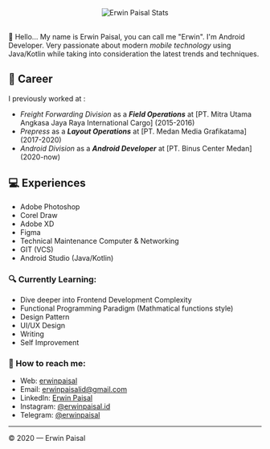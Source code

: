 <div align="center">
  <img src="https://github-readme-stats.vercel.app/api?username=erwinpaisal&show_icons=true&theme=dracula" alt="Erwin Paisal Stats">
</div>
<br>

👋 Hello... My name is Erwin Paisal, you can call me "Erwin". I'm Android Developer. Very passionate about modern *mobile technology* using Java/Kotlin while taking into consideration the latest trends and techniques.

## 💼 Career
I previously worked at : 
- *Freight Forwarding Division* as a ***Field Operations*** at [PT. Mitra Utama Angkasa Jaya Raya International Cargo] (2015-2016)
- *Prepress* as a ***Layout Operations*** at [PT. Medan Media Grafikatama] (2017-2020)
- *Android Division* as a ***Android Developer*** at [PT. Binus Center Medan] (2020-now)


## 💻 Experiences
- Adobe Photoshop
- Corel Draw
- Adobe XD
- Figma
- Technical Maintenance Computer & Networking
- GIT (VCS)
- Android Studio (Java/Kotlin)

### 🔍 Currently Learning:
- Dive deeper into Frontend Development Complexity
- Functional Programming Paradigm (Mathmatical functions style)
- Design Pattern
- UI/UX Design
- Writing
- Self Improvement

### 🚀 How to reach me:
- Web: [erwinpaisal](https://erwinpaisal.github.io/)
- Email: [erwinpaisalid@gmail.com](mailto:erwinpaisalid@gmail.com)
- LinkedIn: [Erwin Paisal](https://www.linkedin.com/in/erwin-paisal-3a7978109/)
- Instagram: [@erwinpaisal.id](https://instagram.com/erwinpaisal.id)
- Telegram: [@erwinpaisal](https://t.me/erwinpaisal)

---

© 2020 — Erwin Paisal
